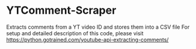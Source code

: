 # YTComment-Scraper
Extracts comments from a YT video ID and stores them into a CSV file
For setup and detailed description of this code, please visit https://python.gotrained.com/youtube-api-extracting-comments/

